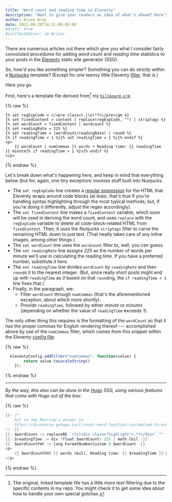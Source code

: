 ```yaml
---
title: "Word count and reading time in Eleventy"
description: "Want to give your readers an idea of what’s ahead? Here’s some code to make that no biggie."
author: Bryce Wray
date: 2022-09-20T14:21:00-05:00
#draft: true
#initTextEditor: iA Writer
---
```


There are numerous articles out there which give you what I consider fairly convoluted procedures for adding *word count* and *reading time* statistics to your posts in the [Eleventy](https://11ty.dev) static site generator (SSG).

So, how'd you like something simpler? Something you can do *strictly* within a [Nunjucks](https://mozilla.github.io/nunjucks) template? (Except for one teensy little Eleventy [filter](https://www.11ty.dev/docs/filters/), that is.)

Here you go.

First, here's a template file derived from[^original] my [`billboard.njk`](https://github.com/brycewray/eleventy_site/blob/main/src/_includes/layouts/partials/billboard.njk):

[^original]: The original, linked template file has a little more text-filtering due to the specific contents in my repo. You might check it to get some idea about how to handle your own special gotchas.

{% raw %}
```twig
{% set regExpCode = r/<pre class=(.|\n)*?<\/pre>/gm %}
{% set fixedContent = content | replace(regExpCode, "") | striptags %}
{% set wordCount = fixedContent | wordcount %}
{% set readingRate = 225 %}
{% set readingTime = (wordCount/readingRate) | round %}
{% if readingTime < 1 %}{% set readingTime = 1 %}{% endif %}
<p>
	{{ wordCount | numCommas }} words • Reading time: {{ readingTime }} minute{% if readingTime > 1 %}s{% endif %}
</p>
```
{% endraw %}

Let's break down what's happening here, and keep in mind that everything below (but for, again, one tiny exception) involves stuff built into Nunjucks.

- The `set regExpCode` line creates a [regular expression](https://en.wikipedia.org/wiki/Regular_expression) for the HTML that Eleventy wraps around code blocks (at least, that's true if you're handling syntax highlighting through the most typical methods; but, if you're doing it differently, adjust the regex accordingly).
- The `set fixedContent` line makes a `fixedContent` variable, which soon will be used in deriving the word count, and uses `replace` with the `regExpCode` variable to delete all code-block-related HTML from `fixedContent`. Then, it uses the Nunjucks `striptags` filter to carve the remaining HTML down to just text. (That neatly takes care of any inline images, among other things.)
- The `set wordCount` line uses the `wordcount` filter to, well, you can guess.
- The `set readingRate` line assigns *225* as the number of words per minute we'll use in calculating the reading time. If you have a preferred number, substitute it here.
- The `set readingTime` line divides `wordCount` by `readingRate` and then `round`s it to the nearest integer. (But, since really short posts might end up with `readingTime` as *0* based on that `round`ing, the `if readingTime < 1` line fixes that.)
- Finally, in the paragraph, we:
	- Filter `wordCount` through `numCommas` (that's the aforementioned exception, about which more shortly).
	- Provide `readingTime`, followed by either *minute* or *minutes* (depending on whether the value of `readingTime` exceeds *1*).

The only other thing this requires is the formatting of the `wordCount` so that it has the proper commas for English rendering thereof --- accomplished above by use of the `numCommas` filter, which comes from this snippet within the Eleventy [config file](https://www.11ty.dev/docs/config/):

{% raw %}
```js
  eleventyConfig.addFilter("numCommas", function(value) {
		return value.toLocaleString()
	});
```
{% endraw %}
<br />

----

*By the way, this also can be done in the [Hugo](https://gohugo.io) SSG, using various features that come with Hugo out of the box:*

{% raw %}
```go
{{- /*
	h/t to Joe Mooring's answer in
	https://discourse.gohugo.io/t/count-word-function-customized-to-exclude-code/34380
*/ -}}
{{- $wordCount := replaceRE `(?s)<div class="highlight">.*?</div>` "" .Content | countwords -}}
{{- $readingTime := div (float $wordCount) 225 | math.Ceil -}}
{{- $wordCountFmt := lang.FormatNumberCustom 0 $wordCount -}}
<p>
	{{ $wordCountFmt }} words &bull; Reading time: {{ $readingTime }} minute{{- if (gt $readingTime 1) -}}s{{- end -}}
</p>
```
{% endraw %}

